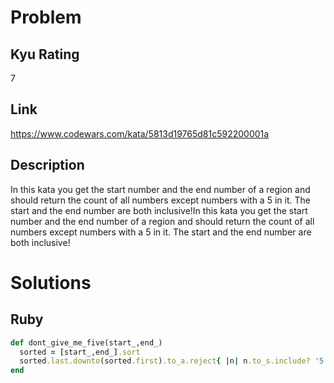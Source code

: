 # Problem

## Kyu Rating

7

## Link

https://www.codewars.com/kata/5813d19765d81c592200001a

## Description

In this kata you get the start number and the end number of a region and should return the count of all numbers except numbers with a 5 in it. The start and the end number are both inclusive!In this kata you get the start number and the end number of a region and should return the count of all numbers except numbers with a 5 in it. The start and the end number are both inclusive!

# Solutions

## Ruby
```ruby
def dont_give_me_five(start_,end_)
  sorted = [start_,end_].sort
  sorted.last.downto(sorted.first).to_a.reject{ |n| n.to_s.include? '5'}.count
end
```
